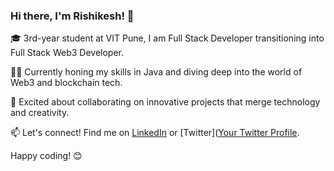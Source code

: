 ### Hi there, I'm Rishikesh! 👋

🎓 3rd-year student at VIT Pune, I am Full Stack Developer transitioning into Full Stack Web3 Developer.

👨‍💻 Currently honing my skills in Java and diving deep into the world of Web3 and blockchain tech.

🌟 Excited about collaborating on innovative projects that merge technology and creativity.

📫 Let's connect! Find me on [LinkedIn](https://www.linkedin.com/in/rishikesh-sanjekar/) or [Twitter]([Your Twitter Profile](https://twitter.com/RishikeshxS).

Happy coding! 😊
